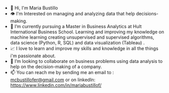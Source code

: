 - 👋 Hi, I'm Maria Bustillo
- 👁 I'm Interested on managing and analyzing data that help decisions-making.
- 🌱 I’m currently pursuing a Master in Business Analytics at Hult International Business School. Learning and improving my knowledge on machine learning creating unsupervised and supervised algorithms, data science (Python, R, SQL) and data visualization (Tableau) .
- 📈 I love to learn and improve my skills and knowledge in all the things i'm passionate about. 
- 👯 I’m looking to collaborate on business problems using data analysis to help on the decision-making of a company. 
- 📫 You can reach me by sending me an email to : mcbustillofer@gmail.com or on linkedIn: https://www.linkedin.com/in/mariabustillof/

